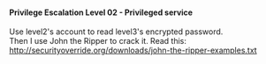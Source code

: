 #### Privilege Escalation Level 02 - Privileged service

Use level2's account to read level3's encrypted password.  
Then I use John the Ripper to crack it. Read this: <http://securityoverride.org/downloads/john-the-ripper-examples.txt>
